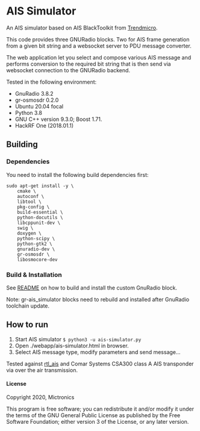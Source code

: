 # AIS Simulator

An AIS simulator based on AIS BlackToolkit from [Trendmicro](https://github.com/trendmicro/ais).

This code provides three GNURadio blocks. Two for AIS frame generation from a given bit string and
a websocket server to PDU message converter.

The web application let you select and compose various AIS message and performs conversion to the required bit string that is then send via websocket connection to the GNURadio backend.

Tested in the following environment:

- GnuRadio 3.8.2
- gr-osmosdr 0.2.0
- Ubuntu 20.04 focal
- Python 3.8
- GNU C++ version 9.3.0; Boost 1.71.
- HackRF One (2018.01.1)

## Building

### Dependencies

You need to install the following build dependencies first:

```
sudo apt-get install -y \
    cmake \
    autoconf \
    libtool \
    pkg-config \
    build-essential \
    python-docutils \
    libcppunit-dev \
    swig \
    doxygen \
    python-scipy \
    python-gtk2 \
    gnuradio-dev \
    gr-osmosdr \
    libosmocore-dev
```

### Build & Installation

See [README](gr-ais_simulator/README.md) on how to build and install the custom GnuRadio block.

Note: gr-ais_simulator blocks need to rebuild and installed after GnuRadio toolchain update.

## How to run

1. Start AIS simulator `$ python3 -u ais-simulator.py`
2. Open ./webapp/ais-simulator.html in browser.
3. Select AIS message type, modify parameters and send message...

Tested against [rtl_ais](https://github.com/dgiardini/rtl-ais) and Comar Systems CSA300
class A AIS transponder via over the air transmission.

#### License

Copyright 2020, Mictronics

This program is free software; you can redistribute it and/or
modify it under the terms of the GNU General Public License
as published by the Free Software Foundation; either version 3
of the License, or any later version.
